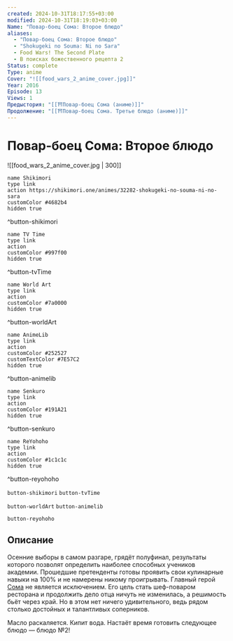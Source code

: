 ```yaml
---
created: 2024-10-31T18:17:55+03:00
modified: 2024-10-31T18:19:03+03:00
Name: "Повар-боец Сома: Второе блюдо"
aliases:
  - "Повар-боец Сома: Второе блюдо"
  - "Shokugeki no Souma: Ni no Sara"
  - Food Wars! The Second Plate
  - В поисках божественного рецепта 2
Status: complete
Type: anime
Cover: "![[food_wars_2_anime_cover.jpg]]"
Year: 2016
Episode: 13
Views: 1
Предыстория: "[[⛩️Повар-боец Сома (аниме)]]"
Продолжение: "[[⛩️Повар-боец Сома. Третье блюдо (аниме)]]"
---
```


# Повар-боец Сома: Второе блюдо

![[food_wars_2_anime_cover.jpg | 300]]

```button
name Shikimori
type link
action https://shikimori.one/animes/32282-shokugeki-no-souma-ni-no-sara
customColor #4682b4
hidden true
```
^button-shikimori

```button
name TV Time
type link
action 
customColor #997f00
hidden true
```
^button-tvTime

```button
name World Art
type link
action 
customColor #7a0000
hidden true
```
^button-worldArt

```button
name AnimeLib
type link
action 
customColor #252527
customTextColor #7E57C2
hidden true
```
^button-animelib

```button
name Senkuro
type link
action 
customColor #191A21
hidden true
```
^button-senkuro

```button
name ReYohoho
type link
action 
customColor #1c1c1c
hidden true
```
^button-reyohoho



`button-shikimori` `button-tvTime`

`button-worldArt` `button-animelib`

`button-reyohoho`

## Описание

Осенние выборы в самом разгаре, грядёт полуфинал, результаты которого позволят определить наиболее способных учеников академии. Прошедшие претенденты готовы проявить свои кулинарные навыки на 100% и не намерены никому проигрывать. Главный герой [Сома](https://shikimori.one/characters/75216-souma-yukihira) не является исключением. Его цель стать шеф-поваром ресторана и продолжить дело отца ничуть не изменилась, а решимость бьёт через край. Но в этом нет ничего удивительного, ведь рядом столько достойных и талантливых соперников.

Масло раскаляется. Кипит вода. Настаёт время готовить следующее блюдо — блюдо №2!
